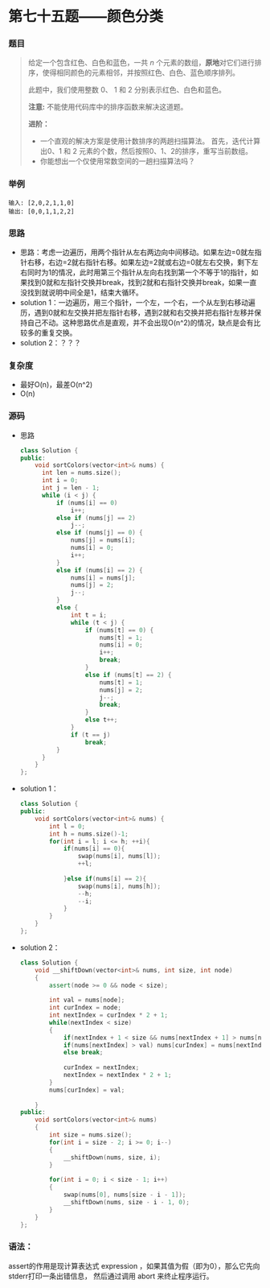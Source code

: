 # 第七十五题——颜色分类

### 题目

> 给定一个包含红色、白色和蓝色，一共 *n* 个元素的数组，**原地**对它们进行排序，使得相同颜色的元素相邻，并按照红色、白色、蓝色顺序排列。
>
> 此题中，我们使用整数 0、 1 和 2 分别表示红色、白色和蓝色。
>
> **注意:**
>  不能使用代码库中的排序函数来解决这道题。
>
> **进阶：**
>
> - 一个直观的解决方案是使用计数排序的两趟扫描算法。
>    	首先，迭代计算出0、1 和 2 元素的个数，然后按照0、1、2的排序，重写当前数组。
> - 你能想出一个仅使用常数空间的一趟扫描算法吗？

### 举例

```
输入: [2,0,2,1,1,0]
输出: [0,0,1,1,2,2]
```

### 思路

* 思路：考虑一边遍历，用两个指针从左右两边向中间移动。如果左边=0就左指针右移，右边=2就右指针右移。如果左边=2就或右边=0就左右交换，剩下左右同时为1的情况，此时用第三个指针从左向右找到第一个不等于1的指针，如果找到0就和左指针交换并break，找到2就和右指针交换并break，如果一直没找到就说明中间全是1，结束大循环。
* solution 1：一边遍历，用三个指针，一个左，一个右，一个从左到右移动遍历，遇到0就和左交换并把左指针右移，遇到2就和右交换并把右指针左移并保持自己不动。这种思路优点是直观，并不会出现O(n^2)的情况，缺点是会有比较多的重复交换。
* solution 2：？？？

### 复杂度

- 最好O(n)，最差O(n^2)
- O(n)


### 源码

* 思路

  ```c++
  class Solution {
  public:
      void sortColors(vector<int>& nums) {
  		int len = nums.size();
  		int i = 0;
  		int j = len - 1;
  		while (i < j) {
  			if (nums[i] == 0)
  				i++;
  			else if (nums[j] == 2)
  				j--;
  			else if (nums[j] == 0) {
  				nums[j] = nums[i];
  				nums[i] = 0;
  				i++;
  			}
  			else if (nums[i] == 2) {
  				nums[i] = nums[j];
  				nums[j] = 2;
  				j--;
  			}
  			else {
  				int t = i;
  				while (t < j) {
  					if (nums[t] == 0) {
  						nums[t] = 1;
  						nums[i] = 0;
  						i++;
  						break;
  					}
  					else if (nums[t] == 2) {
  						nums[t] = 1;
  						nums[j] = 2;
  						j--;
  						break;
  					}
  					else t++;
  				}
  				if (t == j)
  					break;
  			}
  		}
      }
  };
  ```

- solution 1：

  ```c++
  class Solution {
  public:
      void sortColors(vector<int>& nums) {
          int l = 0;
          int h = nums.size()-1;
          for(int i = l; i <= h; ++i){
              if(nums[i] == 0){
                  swap(nums[i], nums[l]);
                  ++l;
                  
              }else if(nums[i] == 2){
                  swap(nums[i], nums[h]);
                  --h;
                  --i;
              }
          }
      }
  };
  ```

- solution 2：

  ```c++
  class Solution {
      void __shiftDown(vector<int>& nums, int size, int node)
      {
          assert(node >= 0 && node < size);
          
          int val = nums[node];
          int curIndex = node;
          int nextIndex = curIndex * 2 + 1;
          while(nextIndex < size)
          {
              if(nextIndex + 1 < size && nums[nextIndex + 1] > nums[nextIndex]) nextIndex++;
              if(nums[nextIndex] > val) nums[curIndex] = nums[nextIndex];
              else break;
              
              curIndex = nextIndex;
              nextIndex = nextIndex * 2 + 1;
          }
          nums[curIndex] = val;
          
      }
  public:
      void sortColors(vector<int>& nums) 
      {
          int size = nums.size();
          for(int i = size - 2; i >= 0; i--)
          {
              __shiftDown(nums, size, i);
          }
          
          for(int i = 0; i < size - 1; i++)
          {
              swap(nums[0], nums[size - i - 1]);
              __shiftDown(nums, size - i - 1, 0);
          }
      }
  };
  ```

### 语法：

assert的作用是现计算表达式 expression ，如果其值为假（即为0），那么它先向stderr打印一条出错信息，
然后通过调用 abort 来终止程序运行。